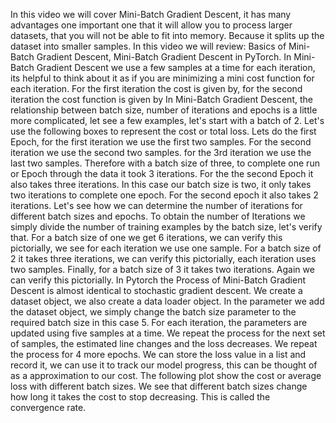 In this video we will cover Mini-Batch Gradient Descent, it has many advantages one important one that it will allow you to process larger datasets, that you will not be able to fit into memory. Because it splits up the dataset into smaller samples. In this video we will review: Basics of Mini-Batch Gradient Descent, Mini-Batch Gradient Descent in PyTorch. In Mini-Batch Gradient Descent we use a few samples at a time for each iteration, its helpful to think about it as if you are minimizing a mini cost function for each iteration. For the first iteration the cost is given by, for the second iteration the cost function is given by In Mini-Batch Gradient Descent, the relationship between batch size, number of iterations and epochs is a little more complicated, let see a few examples, let's start with a batch of 2. Let's use the following boxes to represent the cost or total loss. Lets do the first Epoch, for the first iteration we use the first two samples. For the second iteration we use the second two samples. for the 3rd iteration we use the last two samples. Therefore with a batch size of three, to complete one run or Epoch through the data it took 3 iterations. For the the second Epoch it also takes three iterations. In this case our batch size is two, it only takes two iterations to complete one epoch. For the second epoch it also takes 2 iterations. Let's see how we can determine the number of iterations for different batch sizes and epochs. To obtain the number of Iterations we simply divide the number of training examples by the batch size, let's verify that. For a batch size of one we get 6 iterations, we can verify this pictorially, we see for each iteration we use one sample. For a batch size of 2 it takes three iterations, we can verify this pictorially, each iteration uses two samples. Finally, for a batch size of 3 it takes two iterations. Again we can verify this pictorially. In Pytorch the Process of Mini-Batch Gradient Descent is almost identical to stochastic gradient descent. We create a dataset object, we also create a data loader object. In the parameter we add the dataset object, we simply change the batch size parameter to the required batch size in this case 5. For each iteration, the parameters are updated using five samples at a time. We repeat the process for the next set of samples, the estimated line changes and the loss decreases. We repeat the process for 4 more epochs. We can store the loss value in a list and record it, we can use it to track our model progress, this can be thought of as a approximation to our cost. The following plot show the cost or average loss with different batch sizes. We see that different batch sizes change how long it takes the cost to stop decreasing. This is called the convergence rate.
